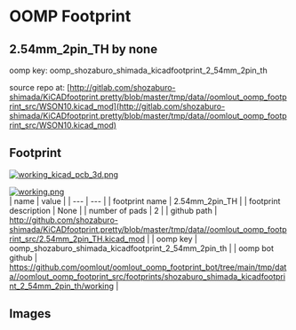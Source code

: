 # OOMP Footprint  
## 2.54mm_2pin_TH  by none  
  
oomp key: oomp_shozaburo_shimada_kicadfootprint_2_54mm_2pin_th  
  
source repo at: [http://gitlab.com/shozaburo-shimada/KiCADfootprint.pretty/blob/master/tmp/data//oomlout_oomp_footprint_src/WSON10.kicad_mod](http://gitlab.com/shozaburo-shimada/KiCADfootprint.pretty/blob/master/tmp/data//oomlout_oomp_footprint_src/WSON10.kicad_mod)  
## Footprint  
  
[![working_kicad_pcb_3d.png](working_kicad_pcb_3d_600.png)](working_kicad_pcb_3d.png)  
  
[![working.png](working_600.png)](working.png)  
| name | value | 
| --- | --- | 
| footprint name | 2.54mm_2pin_TH | 
| footprint description | None | 
| number of pads | 2 | 
| github path | http://github.com/shozaburo-shimada/KiCADfootprint.pretty/blob/master/tmp/data//oomlout_oomp_footprint_src/2.54mm_2pin_TH.kicad_mod | 
| oomp key | oomp_shozaburo_shimada_kicadfootprint_2_54mm_2pin_th | 
| oomp bot github | https://github.com/oomlout/oomlout_oomp_footprint_bot/tree/main/tmp/data//oomlout_oomp_footprint_src/footprints/shozaburo_shimada_kicadfootprint_2_54mm_2pin_th/working | 
## Images  
